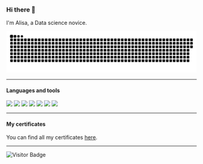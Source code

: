 
### Hi there 👋

I'm Alisa, a Data science novice.

<p align="center">
 <img width="600" src="snake/github-snake.svg" alt="snake"/>
</p>

______________________________________________________________________________

#### Languages and tools

<div>
<img src="https://img.shields.io/badge/Python-black?style=for-the-badge&logo=Python&logoColor=white"/> 
<img src="https://img.shields.io/badge/Pandas-black?style=for-the-badge&logo=Pandas&logoColor=white"/> 
<img src="https://img.shields.io/badge/Plotly-black?style=for-the-badge&logo=plotly&logoColor=white"/> 
<img src="https://img.shields.io/badge/Numpy-black?style=for-the-badge&logo=Numpy&logoColor=white"/> 
<img src="https://img.shields.io/badge/SciKitLearn-black?style=for-the-badge&logo=scikit-learn&logoColor=white"/> 
<img src="https://img.shields.io/badge/Keras-black?style=for-the-badge&logo=Keras&logoColor=white"/> 
<img src="https://img.shields.io/badge/PostgreSQL-black?style=for-the-badge&logo=Postgresql&logoColor=white"/>  
</div>

______________________________________________________________________________

#### My certificates
You can find all my certificates [here](https://github.com/AlishaMak/Practicum_projects/tree/main/certificate).  

______________________________________________________________________________

![Visitor Badge](https://visitor-badge.laobi.icu/badge?page_id=AlishaMak)
